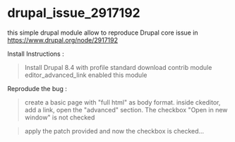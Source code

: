 # drupal_issue_2917192

this simple drupal module allow to reproduce Drupal core issue in https://www.drupal.org/node/2917192

Install Instructions : 

> Install Drupal 8.4 with profile standard
> download contrib module editor_advanced_link
> enabled this module


Reprodude the bug :

> create a basic page with "full html" as body format.
> inside ckeditor, add a link, open the "advanced" section. The checkbox "Open in new window" is not checked

> apply the patch provided and now the checkbox is checked...


